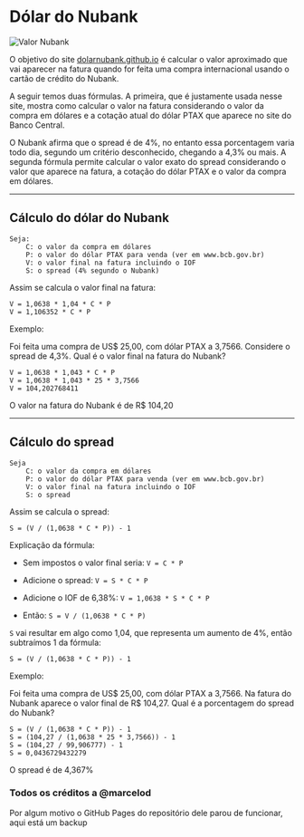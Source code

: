 # Dólar do Nubank


![Valor Nubank](valor-nubank.png)

O objetivo do site [dolarnubank.github.io](https://dolarnubank.github.io)
é calcular o valor aproximado que vai aparecer na fatura quando for feita
uma compra internacional usando o cartão de crédito do Nubank.

A seguir temos duas fórmulas. A primeira, que é justamente usada nesse site,
mostra como calcular o valor na fatura considerando o valor da compra em dólares
e a cotação atual do dólar PTAX que aparece no site do Banco Central.

O Nubank afirma que o spread é de 4%, no entanto essa porcentagem varia
todo dia, segundo um critério desconhecido, chegando a 4,3% ou mais. A segunda
fórmula permite calcular o valor exato do spread considerando o valor que
aparece na fatura, a cotação do dólar PTAX e o valor da compra em dólares.

---

## Cálculo do dólar do Nubank

    Seja:
        C: o valor da compra em dólares
        P: o valor do dólar PTAX para venda (ver em www.bcb.gov.br)
        V: o valor final na fatura incluindo o IOF
        S: o spread (4% segundo o Nubank)

Assim se calcula o valor final na fatura:

    V = 1,0638 * 1,04 * C * P
    V = 1,106352 * C * P


Exemplo:

Foi feita uma compra de US$ 25,00, com dólar PTAX a 3,7566.
Considere o spread de 4,3%. Qual é o valor final na fatura do Nubank?

    V = 1,0638 * 1,043 * C * P
    V = 1,0638 * 1,043 * 25 * 3,7566
    V = 104,202768411

O valor na fatura do Nubank é de R$ 104,20


---


## Cálculo do spread

    Seja
        C: o valor da compra em dólares
        P: o valor do dólar PTAX para venda (ver em www.bcb.gov.br)
        V: o valor final na fatura incluindo o IOF
        S: o spread


Assim se calcula o spread:

    S = (V / (1,0638 * C * P)) - 1


Explicação da fórmula:

- Sem impostos o valor final seria: `V = C * P`

- Adicione o spread: `V = S * C * P`

- Adicione o IOF de 6,38%: `V = 1,0638 * S * C * P`

- Então: `S = V / (1,0638 * C * P)`


`S` vai resultar em algo como 1,04, que representa um aumento de 4%, então
subtraímos 1 da fórmula:

`S = (V / (1,0638 * C * P)) - 1`



Exemplo:

Foi feita uma compra de US$ 25,00, com dólar PTAX a 3,7566. Na fatura do Nubank
aparece o valor final de R$ 104,27. Qual é a porcentagem do spread do Nubank?


    S = (V / (1,0638 * C * P)) - 1
    S = (104,27 / (1,0638 * 25 * 3,7566)) - 1
    S = (104,27 / 99,906777) - 1
    S = 0,0436729432279

O spread é de 4,367%

### Todos os créditos a @marcelod

Por algum motivo o GitHub Pages do repositório dele parou de funcionar, aqui está um backup
